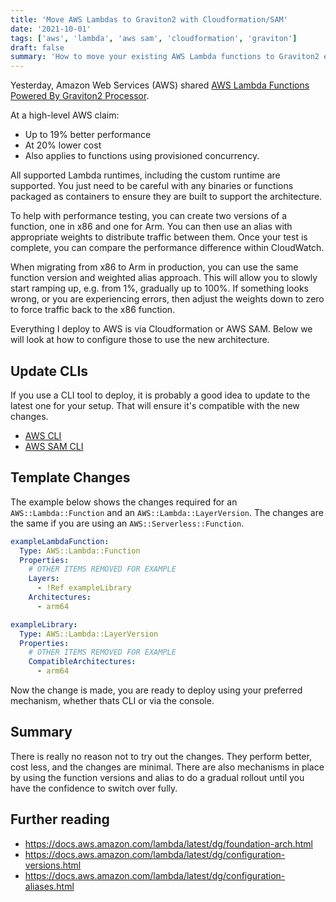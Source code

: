 ```yaml
---
title: 'Move AWS Lambdas to Graviton2 with Cloudformation/SAM'
date: '2021-10-01'
tags: ['aws', 'lambda', 'aws sam', 'cloudformation', 'graviton']
draft: false
summary: 'How to move your existing AWS Lambda functions to Graviton2 easily with Cloudformation/SAM.'
---
```


Yesterday, Amazon Web Services (AWS) shared [AWS Lambda Functions Powered By Graviton2 Processor](https://aws.amazon.com/blogs/aws/aws-lambda-functions-powered-by-aws-graviton2-processor-run-your-functions-on-arm-and-get-up-to-34-better-price-performance/).

At a high-level AWS claim:

* Up to 19% better performance
* At 20% lower cost
* Also applies to functions using provisioned concurrency.

All supported Lambda runtimes, including the custom runtime are supported. You just need to be careful with any binaries or functions packaged as containers to ensure they are built to support the architecture.

To help with performance testing, you can create two versions of a function, one in x86 and one for Arm. You can then use an alias with appropriate weights to distribute traffic between them. Once your test is complete, you can compare the performance difference within CloudWatch.

When migrating from x86 to Arm in production, you can use the same function version and weighted alias approach. This will allow you to slowly start ramping up, e.g. from 1%, gradually up to 100%. If something looks wrong, or you are experiencing errors, then adjust the weights down to zero to force traffic back to the x86 function.

Everything I deploy to AWS is via Cloudformation or AWS SAM. Below we will look at how to configure those to use the new architecture.

## Update CLIs

If you use a CLI tool to deploy, it is probably a good idea to update to the latest one for your setup. That will ensure it's compatible with the new changes.

* [AWS CLI](https://docs.aws.amazon.com/cli/latest/userguide/cli-chap-install.html)
* [AWS SAM CLI](https://github.com/aws/aws-sam-cli)

## Template Changes

The example below shows the changes required for an `AWS::Lambda::Function` and an `AWS::Lambda::LayerVersion`. The changes are the same if you are using an `AWS::Serverless::Function`. 

```yaml
exampleLambdaFunction:
  Type: AWS::Lambda::Function
  Properties:
    # OTHER ITEMS REMOVED FOR EXAMPLE
    Layers:
      - !Ref exampleLibrary
    Architectures:
      - arm64

exampleLibrary:
  Type: AWS::Lambda::LayerVersion
  Properties:
    # OTHER ITEMS REMOVED FOR EXAMPLE
    CompatibleArchitectures:
      - arm64
```

Now the change is made, you are ready to deploy using your preferred mechanism, whether thats CLI or via the console.

## Summary

There is really no reason not to try out the changes. They perform better, cost less, and the changes are minimal. There are also mechanisms in place by using the function versions and alias to do a gradual rollout until you have the confidence to switch over fully.

## Further reading

* https://docs.aws.amazon.com/lambda/latest/dg/foundation-arch.html
* https://docs.aws.amazon.com/lambda/latest/dg/configuration-versions.html
* https://docs.aws.amazon.com/lambda/latest/dg/configuration-aliases.html
